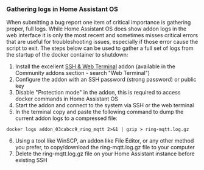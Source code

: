 ### Gathering logs in Home Assistant OS

When submitting a bug report one item of critical importance is gathering proper, full logs.  While Home Assistant OS does show addon logs in the web interface it is only the most recent and sometimes misses critical errors that are useful for troubleshooting issues, especially if those error cause the script to exit.  The steps below can be used to gather a full set of logs from the startup of the docker container to shutdown:

1) Install the excellent [SSH & Web Terminal](https://github.com/hassio-addons/addon-ssh) addon (available in the Community addons section - search "Web Terminal") 
2) Configure the addon with an SSH password (strong password) or public key
3) Disable "Protection mode" in the addon, this is required to access docker commands in Home Assistant OS
4) Start the addon and connect to the system via SSH or the web terminal
5) In the terminal copy and paste the following command to dump the current addon logs to a compressed file:
```
docker logs addon_03cabcc9_ring_mqtt 2>&1 | gzip > ring-mqtt.log.gz
```
6) Using a tool like WinSCP, an addon like File Editor, or any other method you prefer, to copy/download the ring-mqtt.log.gz file to your computer 
7) Delete the ring-mqtt.log.gz file on your Home Assistant instance before existing SSH
